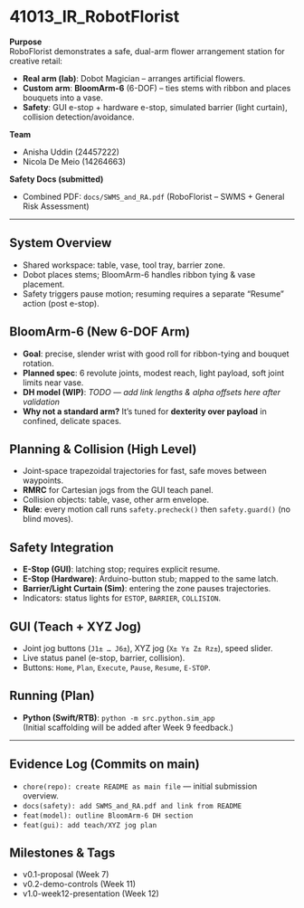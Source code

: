 # 41013_IR_RobotFlorist

**Purpose**  
RoboFlorist demonstrates a safe, dual-arm flower arrangement station for creative retail:
- **Real arm (lab)**: Dobot Magician – arranges artificial flowers.
- **Custom arm**: **BloomArm-6** (6-DOF) – ties stems with ribbon and places bouquets into a vase.
- **Safety**: GUI e-stop + hardware e-stop, simulated barrier (light curtain), collision detection/avoidance.

**Team**  
- Anisha Uddin (24457222)  
- Nicola De Meio (14264663)  

**Safety Docs (submitted)**  
- Combined PDF: `docs/SWMS_and_RA.pdf` (RoboFlorist – SWMS + General Risk Assessment)

---

## System Overview
- Shared workspace: table, vase, tool tray, barrier zone.
- Dobot places stems; BloomArm-6 handles ribbon tying & vase placement.
- Safety triggers pause motion; resuming requires a separate “Resume” action (post e-stop).

## BloomArm-6 (New 6-DOF Arm)
- **Goal**: precise, slender wrist with good roll for ribbon-tying and bouquet rotation.
- **Planned spec**: 6 revolute joints, modest reach, light payload, soft joint limits near vase.
- **DH model (WIP)**: _TODO — add link lengths & alpha offsets here after validation_
- **Why not a standard arm?** It’s tuned for **dexterity over payload** in confined, delicate spaces.

## Planning & Collision (High Level)
- Joint-space trapezoidal trajectories for fast, safe moves between waypoints.
- **RMRC** for Cartesian jogs from the GUI teach panel.
- Collision objects: table, vase, other arm envelope.  
- **Rule**: every motion call runs `safety.precheck()` then `safety.guard()` (no blind moves).

## Safety Integration
- **E-Stop (GUI)**: latching stop; requires explicit resume.
- **E-Stop (Hardware)**: Arduino-button stub; mapped to the same latch.
- **Barrier/Light Curtain (Sim)**: entering the zone pauses trajectories.
- Indicators: status lights for `ESTOP`, `BARRIER`, `COLLISION`.

## GUI (Teach + XYZ Jog)
- Joint jog buttons (`J1± … J6±`), XYZ jog (`X± Y± Z± Rz±`), speed slider.
- Live status panel (e-stop, barrier, collision).
- Buttons: `Home`, `Plan`, `Execute`, `Pause`, `Resume`, `E-STOP`.

## Running (Plan)
- **Python (Swift/RTB)**: `python -m src.python.sim_app`  
(Initial scaffolding will be added after Week 9 feedback.)

---

## Evidence Log (Commits on main)
- `chore(repo): create README as main file` — initial submission overview.
- `docs(safety): add SWMS_and_RA.pdf and link from README`
- `feat(model): outline BloomArm-6 DH section`
- `feat(gui): add teach/XYZ jog plan`

## Milestones & Tags
- v0.1-proposal (Week 7)  
- v0.2-demo-controls (Week 11)  
- v1.0-week12-presentation (Week 12)
